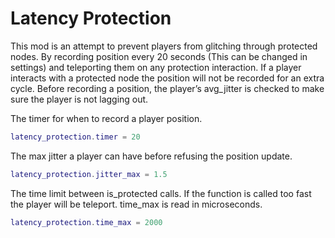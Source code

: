 # Latency Protection

This mod is an attempt to prevent players from glitching through protected nodes. By recording position every 20 seconds (This can be changed in settings) and teleporting them on any protection interaction. If a player interacts with a protected node the position will not be recorded for an extra cycle. Before recording a position, the player’s avg_jitter is checked to make sure the player is not lagging out.

The timer for when to record a player position.
``` lua
latency_protection.timer = 20
```

The max jitter a player can have before refusing the position update.
``` lua
latency_protection.jitter_max = 1.5
```

The time limit between is_protected calls. If the function is called too fast the player will be teleport.
time_max is read in microseconds.
``` lua
latency_protection.time_max = 2000
```
